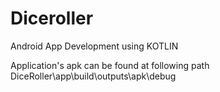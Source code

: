 # Diceroller

Android App Development using KOTLIN

Application's apk can be found at following path 
DiceRoller\app\build\outputs\apk\debug
